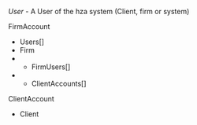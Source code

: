 _User_ - A User of the hza system (Client, firm or system)

FirmAccount

- Users[]
- Firm
- - FirmUsers[]
- - ClientAccounts[]

ClientAccount

- Client
